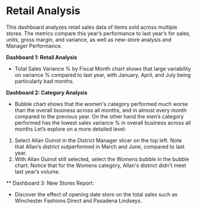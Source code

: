 # Retail Analysis 
This dashboard analyzes retail sales data of items sold across multiple stores. The metrics compare this year’s performance to last year’s for sales, units, gross margin, and variance, as well as new-store analysis and Manager Performance.

**Dashboard 1: Retail Analysis**
- Total Sales Variance % by Fiscal Month chart shows that large variability on variance % compared to last year, with January, April, and July being particularly bad months.

**Dashboard 2: Category Analysis**
- Bubble chart shows that the women's category performed much worse than the overall business across all months, and in almost every month compared to the previous year. On the other hand the men’s category performed has the lowest sales variance % in overall business across all months 
Let’s explore on a more detailed level: 
1. Select Allan Guinot in the District Manager slicer on the top left. Note that Allan’s district outperformed in March and June, compared to last year.
2. With Allan Guinot still selected, select the Womens bubble in the bubble chart. Notice that for the Womens category, Allan's district didn't meet last year’s volume.

** Dashboard 3: New Stores Report: 
- Discover the effect of opening date store on the total sales such as Winchester Fashions Direct and Pasadena Lindseys.


